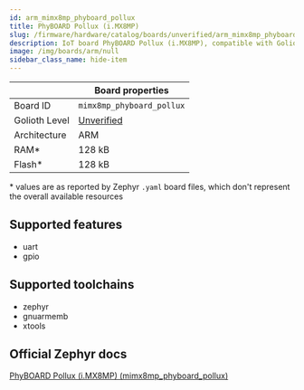 ```yaml
---
id: arm_mimx8mp_phyboard_pollux
title: PhyBOARD Pollux (i.MX8MP)
slug: /firmware/hardware/catalog/boards/unverified/arm_mimx8mp_phyboard_pollux
description: IoT board PhyBOARD Pollux (i.MX8MP), compatible with Golioth at unverified level.
image: /img/boards/arm/null
sidebar_class_name: hide-item
---
```


[//]: # (This is an auto-generated file, do not edit! Changes to it will be lost upon re-generation)



|                | Board properties     |
| -------------  | -------------------- |
| Board ID       | `mimx8mp_phyboard_pollux` |
| Golioth Level  | [Unverified](/firmware/hardware#unverified-boards) |
| Architecture   | ARM |
| RAM*           | 128 kB |
| Flash*         | 128 kB |

\* values are as reported by Zephyr `.yaml` board files, which don't represent the overall available resources



## Supported features

* uart
* gpio

## Supported toolchains

* zephyr
* gnuarmemb
* xtools

## Official Zephyr docs

[PhyBOARD Pollux (i.MX8MP) (mimx8mp_phyboard_pollux)](https://docs.zephyrproject.org/latest/boards/arm/mimx8mp_phyboard_pollux/doc/index.html)
